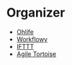 # Organizer
+ [Ohlife](http://ohlife.com/)
+ [Workflowy](https://workflowy.com/)
+ [IFTTT](https://ifttt.com/wtf)
+ [Agile Tortoise](http://agiletortoise.com/drafts/)